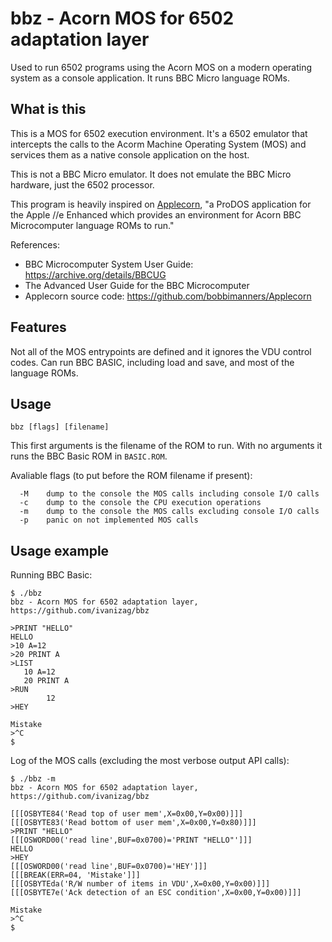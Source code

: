 # bbz - Acorn MOS for 6502 adaptation layer

Used to run 6502 programs using the Acorn MOS on a modern operating system
as a console application. It runs BBC Micro language ROMs.

## What is this

This is a MOS for 6502 execution environment. It's a 6502 emulator that
intercepts the calls to the Acorm Machine Operating System (MOS) and
services them as a native console application on the host.

This is not a BBC Micro emulator. It does not emulate the BBC Micro
hardware, just the 6502 processor.

This program is heavily inspired on [Applecorn](https://github.com/bobbimanners/Applecorn), "a ProDOS application for the
Apple //e Enhanced which provides an environment for Acorn BBC Microcomputer
language ROMs to run."

References:
- BBC Microcomputer System User Guide: https://archive.org/details/BBCUG
- The Advanced User Guide for the BBC Microcomputer
- Applecorn source code: https://github.com/bobbimanners/Applecorn

## Features
Not all of the MOS entrypoints are defined and it ignores the VDU control codes.
Can run BBC BASIC, including load and save, and most of the language ROMs.

## Usage 

```
bbz [flags] [filename]
```

This first arguments is the filename of the ROM to run. With no arguments it
runs the BBC Basic ROM in `BASIC.ROM`.

Avaliable flags (to put before the ROM filename if present):

``` 
  -M	dump to the console the MOS calls including console I/O calls
  -c	dump to the console the CPU execution operations
  -m	dump to the console the MOS calls excluding console I/O calls
  -p	panic on not implemented MOS calls
```

## Usage example

Running BBC Basic:
```
$ ./bbz
bbz - Acorn MOS for 6502 adaptation layer, https://github.com/ivanizag/bbz

>PRINT "HELLO"
HELLO
>10 A=12
>20 PRINT A
>LIST
   10 A=12
   20 PRINT A
>RUN
        12
>HEY

Mistake
>^C
$
```

Log of the MOS calls (excluding the most verbose output API calls):
```
$ ./bbz -m
bbz - Acorn MOS for 6502 adaptation layer, https://github.com/ivanizag/bbz

[[[OSBYTE84('Read top of user mem',X=0x00,Y=0x00)]]]
[[[OSBYTE83('Read bottom of user mem',X=0x00,Y=0x80)]]]
>PRINT "HELLO"
[[[OSWORD00('read line',BUF=0x0700)='PRINT "HELLO"']]]
HELLO
>HEY
[[[OSWORD00('read line',BUF=0x0700)='HEY']]]
[[[BREAK(ERR=04, 'Mistake']]]
[[[OSBYTEda('R/W number of items in VDU',X=0x00,Y=0x00)]]]
[[[OSBYTE7e('Ack detection of an ESC condition',X=0x00,Y=0x00)]]]

Mistake
>^C
$
```

